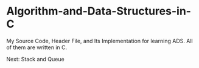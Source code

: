 # Algorithm-and-Data-Structures-in-C
My Source Code, Header File, and Its Implementation for learning ADS. All of them are written in C.

Next: Stack and Queue
